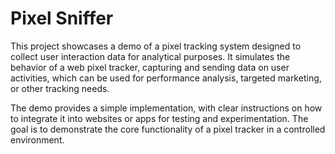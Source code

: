 # Pixel Sniffer

This project showcases a demo of a pixel tracking system designed to collect user interaction data for analytical purposes. It simulates the behavior of a web pixel tracker, capturing and sending data on user activities, which can be used for performance analysis, targeted marketing, or other tracking needs.

The demo provides a simple implementation, with clear instructions on how to integrate it into websites or apps for testing and experimentation. The goal is to demonstrate the core functionality of a pixel tracker in a controlled environment.
